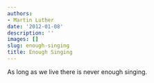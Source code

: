 ```yaml
---
authors:
- Martin Luther
date: '2012-01-08'
description: ''
images: []
slug: enough-singing
title: Enough Singing
---
```


As long as we live there is never enough singing.